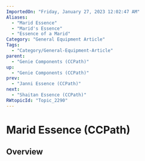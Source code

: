 ```yaml
---
ImportedOn: "Friday, January 27, 2023 12:02:47 AM"
Aliases:
  - "Marid Essence"
  - "Marid's Essence"
  - "Essence of a Marid"
Category: "General Equipment Article"
Tags:
  - "Category/General-Equipment-Article"
parent:
  - "Genie Components (CCPath)"
up:
  - "Genie Components (CCPath)"
prev:
  - "Janni Essence (CCPath)"
next:
  - "Shaitan Essence (CCPath)"
RWtopicId: "Topic_2290"
---
```

# Marid Essence (CCPath)
## Overview
